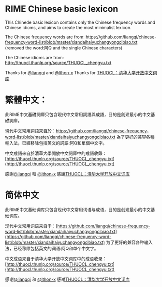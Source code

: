 # RIME Chinese basic lexicon

This Chinede basic lexicon contains only the Chinese frequency words and Chinese idioms, and aims to create the most minimalist lexicon.

The Chinese frequency words are from: https://github.com/liangqi/chinese-frequency-word-list/blob/master/xiandaihaiyuchangyongcibiao.txt (removed the word:阿Q and the single Chinese characters)

The Chinese idioms are from: http://thuocl.thunlp.org/source/THUOCL_chengyu.txt

Thanks for [@liangqi](https://github.com/liangqi) and [@lthon-x](https://github.com/lthon-x)
Thanks for [THUOCL：清华大学开放中文词库](http://thuocl.thunlp.org/)

# 繁體中文：
此RIME中文基礎詞庫只包含現代中文常用詞語與成語，目的是創建最小的中文基礎詞庫。

現代中文常用詞語來自於：https://github.com/liangqi/chinese-frequency-word-list/blob/master/xiandaihaiyuchangyongcibiao.txt 為了更好的兼容各種輸入法，已經移除包括英文的詞語:阿Q和單個中文字。

中文成語來自於清華大學開放中文詞庫中的成語收錄：[http://thuocl.thunlp.org/source/THUOCL_chengyu.txt](http://thuocl.thunlp.org/source/THUOCL_chengyu.txt)

感謝[@liangqi](https://github.com/liangqi) 和 [@lthon-x](https://github.com/lthon-x)
感謝[THUOCL：清华大学开放中文词库](http://thuocl.thunlp.org/)

# 简体中文
此RIME中文基础词库只包含现代中文常用词语与成语，目的是创建最小的中文基础词库。

现代中文常用词语来自于：[https://github.com/liangqi/chinese-frequency-word-list/blob/master/xiandaihaiyuchangyongcibiao.txt](https://github.com/liangqi/chinese-frequency-word-list/blob/master/xiandaihaiyuchangyongcibiao.txt) 为了更好的兼容各种输入法，已经移除包括英文的词语:阿Q和单个中文字。

中文成语来自于清华大学开放中文词库中的成语收录：[http://thuocl.thunlp.org/source/THUOCL_chengyu.txt](http://thuocl.thunlp.org/source/THUOCL_chengyu.txt)

感谢[@liangqi](https://github.com/liangqi) 和 [@lthon-x](https://github.com/lthon-x)
感谢[THUOCL：清华大学开放中文词库](http://thuocl.thunlp.org/)
